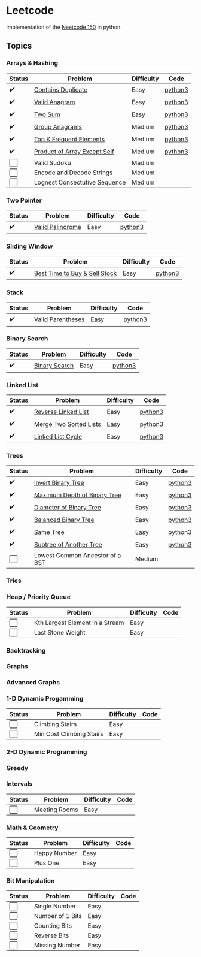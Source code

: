 # Leetcode

Implementation of the [Neetcode 150](https://neetcode.io/practice) in python.

## Topics

### Arrays & Hashing

| Status             |Problem  | Difficulty | Code
|--------------------|---------|------------|---
| :heavy_check_mark: | [Contains Duplicate](https://leetcode.com/problems/contains-duplicate) | Easy | [python3](https://github.com/abeleinin/neetcode/blob/main/leetcode/easy/217-Contains-Duplicate.py)
| :heavy_check_mark: | [Valid Anagram](https://leetcode.com/problems/valid-anagram) | Easy | [python3](https://github.com/abeleinin/neetcode/blob/main/leetcode/easy/242-Valid-Anagram.py)
| :heavy_check_mark: | [Two Sum](https://leetcode.com/problems/two-sum) | Easy | [python3](https://github.com/abeleinin/neetcode/blob/main/leetcode/easy/1-Two-Sum.py)
| :heavy_check_mark: | [Group Anagrams](https://leetcode.com/problems/group-anagrams) | Medium | [python3](https://github.com/abeleinin/neetcode/blob/main/leetcode/medium/49-Group-Anagrams.py)
| :heavy_check_mark: | [Top K Frequent Elements](https://leetcode.com/problems/top-k-frequent-elements/) | Medium | [python3](https://github.com/abeleinin/neetcode/blob/main/leetcode/medium/347-Top-K-Frequent-Elements.py)
| :heavy_check_mark: | [Product of Array Except Self](https://leetcode.com/problems/product-of-array-except-self/) | Medium | [python3](https://github.com/abeleinin/neetcode/blob/main/leetcode/medium/238-Product-of-Array-Except-Self.py)
| :white_large_square: | Valid Sudoku | Medium
| :white_large_square: | Encode and Decode Strings | Medium
| :white_large_square: | Lognest Consectutive Sequence | Medium

### Two Pointer
| Status             |Problem  | Difficulty | Code
|--------------------|---------|------------|-----
| :heavy_check_mark: | [Valid Palindrome](https://leetcode.com/problems/valid-palindrome) | Easy | [python3](https://github.com/abeleinin/neetcode/blob/main/leetcode/easy/242-Valid-Anagram.py)

### Sliding Window
| Status             |Problem  | Difficulty | Code
|--------------------|---------|------------|-----
| :heavy_check_mark: | [Best Time to Buy & Sell Stock](https://leetcode.com/problems/best-time-to-buy-and-sell-stock) | Easy | [python3](https://github.com/abeleinin/neetcode/blob/main/leetcode/easy/121-Best-Time-to-Buy-and-Sell-Stock.py)

### Stack
| Status             |Problem  | Difficulty | Code
|--------------------|---------|------------|-----
| :heavy_check_mark: | [Valid Parentheses](https://leetcode.com/problems/valid-parentheses) | Easy | [python3](https://github.com/abeleinin/neetcode/blob/main/leetcode/easy/20-Valid-Parentheses.py)

### Binary Search
| Status             |Problem  | Difficulty | Code
|--------------------|---------|------------|-----
| :heavy_check_mark: | [Binary Search](https://leetcode.com/problems/binary-search) | Easy | [python3](https://github.com/abeleinin/neetcode/blob/main/leetcode/easy/704-Binary-Search.py)

### Linked List
| Status             |Problem  | Difficulty | Code
|--------------------|---------|------------|-----
| :heavy_check_mark: | [Reverse Linked List](https://leetcode.com/problems/reverse-linked-list) | Easy | [python3](https://github.com/abeleinin/neetcode/blob/main/leetcode/easy/206-Reverse-Linked-List.py)
| :heavy_check_mark: | [Merge Two Sorted Lists](https://leetcode.com/problems/merge-two-sorted-lists) | Easy | [python3](https://github.com/abeleinin/neetcode/blob/main/leetcode/easy/21-Merge-Two-Sorted-Lists.py)
| :heavy_check_mark: | [Linked List Cycle](https://leetcode.com/problems/linked-list-cycle) | Easy | [python3](https://github.com/abeleinin/neetcode/blob/main/leetcode/easy/141-Linked-List-Cycle.py)

### Trees
| Status             |Problem  | Difficulty | Code
|--------------------|---------|------------|-----
| :heavy_check_mark: | [Invert Binary Tree](https://leetcode.com/problems/invert-binary-tree) | Easy | [python3](https://github.com/abeleinin/neetcode/blob/main/leetcode/easy/226-Invert-Binary-Tree.py)
| :heavy_check_mark: | [Maximum Depth of Binary Tree](https://leetcode.com/problems/maximum-depth-of-binary-tree) | Easy | [python3](https://github.com/abeleinin/neetcode/blob/main/leetcode/easy/104-Maximum-Depth-of-Binary-Tree.py)
| :heavy_check_mark: | [Diameter of Binary Tree](https://leetcode.com/problems/diameter-of-binary-tree) | Easy | [python3](https://github.com/abeleinin/neetcode/blob/main/leetcode/easy/543-Diameter-of-Binary-Tree.py)
| :heavy_check_mark: | [Balanced Binary Tree](https://leetcode.com/problems/balanced-binary-tree) | Easy | [python3](https://github.com/abeleinin/neetcode/blob/main/leetcode/easy/110-Balanced-Binary-Tree.py)
| :heavy_check_mark: | [Same Tree](https://leetcode.com/problems/same-tree) | Easy | [python3](https://github.com/abeleinin/neetcode/blob/main/leetcode/easy/100-Same-Tree.py)
| :heavy_check_mark: | [Subtree of Another Tree](https://leetcode.com/problems/subtree-of-another-tree) | Easy | [python3](https://github.com/abeleinin/neetcode/blob/main/leetcode/easy/572-Subtree-of-Another-Tree.py)
| :white_large_square: | Lowest Common Ancestor of a BST | Medium

### Tries

### Heap / Priority Queue
| Status             |Problem  | Difficulty | Code
|--------------------|---------|------------|-----
| :white_large_square: | Kth Largest Element in a Stream | Easy 
| :white_large_square: | Last Stone Weight | Easy 

### Backtracking

### Graphs

### Advanced Graphs

### 1-D Dynamic Progamming
| Status             |Problem  | Difficulty | Code
|--------------------|---------|------------|-----
| :white_large_square: | Climbing Stairs | Easy 
| :white_large_square: | Min Cost Climbing Stairs | Easy 

### 2-D Dynamic Programming

### Greedy

### Intervals
| Status             |Problem  | Difficulty | Code
|--------------------|---------|------------|-----
| :white_large_square: | Meeting Rooms | Easy 

### Math & Geometry 
| Status             |Problem  | Difficulty | Code
|--------------------|---------|------------|-----
| :white_large_square: | Happy Number | Easy 
| :white_large_square: | Plus One | Easy 

### Bit Manipulation
| Status             |Problem  | Difficulty | Code
|--------------------|---------|------------|-----
| :white_large_square: | Single Number | Easy 
| :white_large_square: | Number of 1 Bits | Easy 
| :white_large_square: | Counting Bits | Easy 
| :white_large_square: | Reverse Bits | Easy 
| :white_large_square: | Missing Number | Easy 

